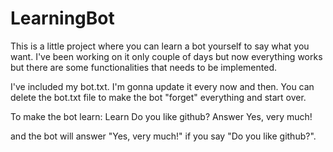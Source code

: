 # LearningBot
This is a little project where you can learn a bot yourself to say what you want.
I've been working on it only couple of days but now everything works but there are some functionalities that needs to be implemented.

I've included my bot.txt. I'm gonna update it every now and then.
You can delete the bot.txt file to make the bot "forget" everything and start over.

To make the bot learn:
Learn Do you like github? Answer Yes, very much!

and the bot will answer "Yes, very much!" if you say "Do you like github?".
